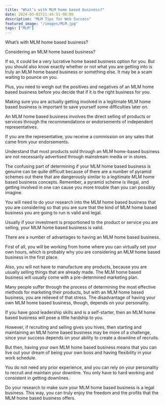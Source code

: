 ```yaml
---
title: "What’s with MLM home based business?"
date: 2024-03-02T21:44:51-08:00
description: "MLM Tips for Web Success"
featured_image: "/images/MLM.jpg"
tags: ["MLM"]
---
```


What’s with MLM home based business?


Considering an MLM home based business? 
 
If so, it could be a very lucrative home based business option for you. But you should also know exactly whether or not what you are getting into is truly an MLM home based business or something else.  It may be a scam waiting to pounce on you. 

Plus, you need to weigh out the positives and negatives of an MLM home based business before you decide that if it is the right business for you.

Making sure you are actually getting involved in a legitimate MLM home based business is important to save yourself some difficulties later on. 

An MLM home based business involves the direct selling of products or services through the recommendations or endorsements of independent representatives. 

If you are the representative, you receive a commission on any sales that came from your endorsements.  

Understand that most products sold through an MLM home-based business are not necessarily advertised through mainstream media or in stores.  

The confusing part of determining if your MLM home based business is genuine can be quite difficult because of there are a number of pyramid schemes out there that are dangerously similar to a legitimate MLM home based business concepts. 
Remember, a pyramid scheme is illegal, and getting involved in one can cause you more trouble than you can possibly imagine. 
 
You will need to do your research into the MLM home based business that you are considering so that you are sure that the kind of MLM home based business you are going to run is valid and legal.  

Usually if your investment is proportioned to the product or service you are selling, your MLM home based business is valid.

There are a number of advantages to having an MLM home based business.  

First of all, you will be working from home where you can virtually set your own hours, which is probably why you are considering an MLM home based business in the first place.  

Also, you will not have to manufacture any products, because you are usually selling things that are already made. The MLM home based business will usually come with a pre-determined marketing plan. 

Many people suffer through the process of determining the most effective methods for marketing their products, but with an MLM home based business, you are relieved of that stress.
The disadvantage of having your own MLM home based business, though, depends on your personality. 

If you have good leadership skills and is a self-starter, then an MLM home based business will pose a little hardship to you.  

However, if recruiting and selling gives you hives, then starting and maintaining an MLM home based business may be more of a challenge, since your success depends on your ability to create a downline of recruits.  

But then, having your own MLM home based business means that you can live out your dream of being your own boss and having flexibility in your work schedule. 

You do not need any prior experience, and you can rely on your personality to recruit and maintain your downline.  You only have to hard working and consistent in getting downlines.

Do your research to make sure your MLM home based business is a legal business. This way, you can truly enjoy the freedom and the profits that the MLM home based business offers.

